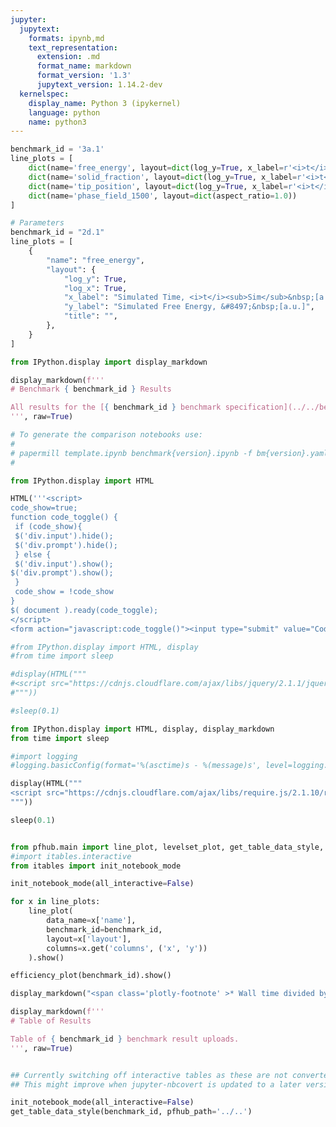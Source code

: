 ```yaml
---
jupyter:
  jupytext:
    formats: ipynb,md
    text_representation:
      extension: .md
      format_name: markdown
      format_version: '1.3'
      jupytext_version: 1.14.2-dev
  kernelspec:
    display_name: Python 3 (ipykernel)
    language: python
    name: python3
---
```


```python papermill={"duration": 0.012747, "end_time": "2023-03-14T23:15:06.840049", "exception": false, "start_time": "2023-03-14T23:15:06.827302", "status": "completed"} tags=["parameters"]
benchmark_id = '3a.1'
line_plots = [
    dict(name='free_energy', layout=dict(log_y=True, x_label=r'<i>t</i>', y_label=r'&#8497;', range_y=[1.8e6, 2.4e6], title="Free Energy v Time")),
    dict(name='solid_fraction', layout=dict(log_y=True, x_label=r'<i>t</i>')),
    dict(name='tip_position', layout=dict(log_y=True, x_label=r'<i>t</i>')),
    dict(name='phase_field_1500', layout=dict(aspect_ratio=1.0))
]
```

```python papermill={"duration": 0.008141, "end_time": "2023-03-14T23:15:06.850388", "exception": false, "start_time": "2023-03-14T23:15:06.842247", "status": "completed"} tags=["injected-parameters"]
# Parameters
benchmark_id = "2d.1"
line_plots = [
    {
        "name": "free_energy",
        "layout": {
            "log_y": True,
            "log_x": True,
            "x_label": "Simulated Time, <i>t</i><sub>Sim</sub>&nbsp;[a.u.]",
            "y_label": "Simulated Free Energy, &#8497;&nbsp;[a.u.]",
            "title": "",
        },
    }
]

```

```python papermill={"duration": 0.00905, "end_time": "2023-03-14T23:15:06.861191", "exception": false, "start_time": "2023-03-14T23:15:06.852141", "status": "completed"} tags=[]
from IPython.display import display_markdown

display_markdown(f'''
# Benchmark { benchmark_id } Results

All results for the [{ benchmark_id } benchmark specification](../../benchmarks/benchmark{ benchmark_id }.ipynb/).
''', raw=True)
```

```python papermill={"duration": 0.007544, "end_time": "2023-03-14T23:15:06.870626", "exception": false, "start_time": "2023-03-14T23:15:06.863082", "status": "completed"} tags=[]
# To generate the comparison notebooks use:
# 
# papermill template.ipynb benchmark{version}.ipynb -f bm{version}.yaml
#
```

```python papermill={"duration": 0.012068, "end_time": "2023-03-14T23:15:06.884523", "exception": false, "start_time": "2023-03-14T23:15:06.872455", "status": "completed"} tags=[]
from IPython.display import HTML

HTML('''<script>
code_show=true; 
function code_toggle() {
 if (code_show){
 $('div.input').hide();
 $('div.prompt').hide();
 } else {
 $('div.input').show();
$('div.prompt').show();
 }
 code_show = !code_show
} 
$( document ).ready(code_toggle);
</script>
<form action="javascript:code_toggle()"><input type="submit" value="Code Toggle"></form>''')
```

```python papermill={"duration": 0.667509, "end_time": "2023-03-14T23:15:07.554112", "exception": false, "start_time": "2023-03-14T23:15:06.886603", "status": "completed"} tags=[]
#from IPython.display import HTML, display
#from time import sleep

#display(HTML("""
#<script src="https://cdnjs.cloudflare.com/ajax/libs/jquery/2.1.1/jquery.min.js"></script>
#"""))

#sleep(0.1)

from IPython.display import HTML, display, display_markdown
from time import sleep

#import logging
#logging.basicConfig(format='%(asctime)s - %(message)s', level=logging.DEBUG)

display(HTML("""
<script src="https://cdnjs.cloudflare.com/ajax/libs/require.js/2.1.10/require.min.js"></script>
"""))

sleep(0.1)


from pfhub.main import line_plot, levelset_plot, get_table_data_style, plot_order_of_accuracy, get_result_data, efficiency_plot
#import itables.interactive
from itables import init_notebook_mode

init_notebook_mode(all_interactive=False)
```

```python papermill={"duration": 4.450574, "end_time": "2023-03-14T23:15:12.007142", "exception": false, "start_time": "2023-03-14T23:15:07.556568", "status": "completed"} tags=[]
for x in line_plots:
    line_plot(
        data_name=x['name'],
        benchmark_id=benchmark_id,
        layout=x['layout'],
        columns=x.get('columns', ('x', 'y'))
    ).show()
```

```python papermill={"duration": 2.052546, "end_time": "2023-03-14T23:15:14.180570", "exception": false, "start_time": "2023-03-14T23:15:12.128024", "status": "completed"} tags=[]
efficiency_plot(benchmark_id).show()

display_markdown("<span class='plotly-footnote' >* Wall time divided by the total simulated time.</span>", raw=True)

```

```python papermill={"duration": 0.127443, "end_time": "2023-03-14T23:15:14.411988", "exception": false, "start_time": "2023-03-14T23:15:14.284545", "status": "completed"} tags=[]
display_markdown(f'''
# Table of Results

Table of { benchmark_id } benchmark result uploads.
''', raw=True)
```

```python papermill={"duration": 0.103759, "end_time": "2023-03-14T23:15:14.620671", "exception": false, "start_time": "2023-03-14T23:15:14.516912", "status": "completed"} tags=[]

```

```python papermill={"duration": 1.043915, "end_time": "2023-03-14T23:15:15.787082", "exception": false, "start_time": "2023-03-14T23:15:14.743167", "status": "completed"} tags=[]
## Currently switching off interactive tables as these are not converted to HTML properly.
## This might improve when jupyter-nbcovert is updated to a later version.

init_notebook_mode(all_interactive=False)
get_table_data_style(benchmark_id, pfhub_path='../..')
```

```python papermill={"duration": 0.098157, "end_time": "2023-03-14T23:15:15.989006", "exception": false, "start_time": "2023-03-14T23:15:15.890849", "status": "completed"} tags=[]

```

